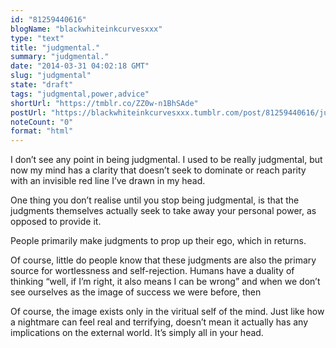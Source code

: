 ```yaml
---
id: "81259440616"
blogName: "blackwhiteinkcurvesxxx"
type: "text"
title: "judgmental."
summary: "judgmental."
date: "2014-03-31 04:02:18 GMT"
slug: "judgmental"
state: "draft"
tags: "judgmental,power,advice"
shortUrl: "https://tmblr.co/ZZ0w-n1BhSAde"
postUrl: "https://blackwhiteinkcurvesxxx.tumblr.com/post/81259440616/judgmental"
noteCount: "0"
format: "html"
---
```


I don’t see any point in being judgmental. I used to be really judgmental, but now my mind has a clarity that doesn’t seek to dominate or reach parity with an invisible red line I’ve drawn in my head. 

One thing you don’t realise until you stop being judgmental, is that the judgments themselves actually seek to take away your personal power, as opposed to provide it.

People primarily make judgments to prop up their ego, which in returns.

Of course, little do people know that these judgments are also the primary source for wortlessness and self-rejection. Humans have a duality of thinking “well, if I’m right, it also means I can be wrong” and when we don’t see ourselves as the image of success we were before, then

Of course, the image exists only in the viritual self of the mind. Just like how a nightmare can feel real and terrifying, doesn’t mean it actually has any implications on the external world. It’s simply all in your head.